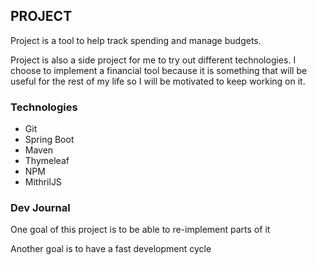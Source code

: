 ## PROJECT

Project is a tool to help track spending and manage budgets. 

Project is also a side project for me to try out different technologies.
I choose to implement a financial tool because it is something that will be useful for the rest of my life so I will be motivated to keep working on it.

### Technologies

* Git
* Spring Boot
* Maven
* Thymeleaf
* NPM
* MithrilJS

### Dev Journal

One goal of this project is to be able to re-implement parts of it

Another goal is to have a fast development cycle